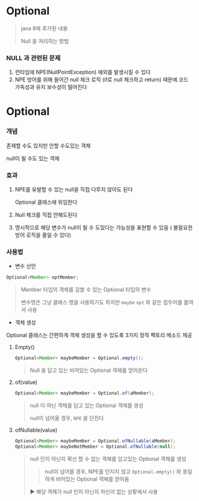 # Optional

> java 8에 추가된 내용
>
> Null 을 처리하는 방법



### NULL 과 관련된 문제

1. 런타임에 NPE(NullPointException) 예외를 발생시킬 수 있다
2. NPE 방어를 위해 들어간 null 체크 로직 (if로 null 체크하고 return) 때문에 코드 가독성과 유지 보수성이 떨어진다



# Optional

### 개념

존재할 수도 있지만 안할 수도있는 객체

null이 될 수도 있는 객체



### 효과

1. NPE를 유발할 수 있는 null을 직접 다루지 않아도 된다

   Optional 클래스에 위임한다

2. Null 체크를 직접 안해도된다

3. 명시적으로 해당 변수가 null이 될 수 도있다는 가능성을 표현할 수 있음 ( 불필요한 방어 로직을 줄일 수 있다)



### 사용법

- 변수 선언

~~~java
Optional<Member> optMember;
~~~

> Member 타입의 객체를 감쌀 수 있는 Optional 타입의 변수
>
> 변수명은 그냥 클래스 명을 사용하기도 하지만 `maybe` `opt` 와 같은 접두어를 붙여서 사용

- 객체 생성

Optional 클래스는 간편하게 객체 생성을 할 수 있도록 3가지 정적 팩토리 메소드 제공

1. Empty()

   ~~~java
   Optional<Member> maybeMember = Optional.empty();
   ~~~

   > Null 을 담고 있는 비어있는 Optional 객체를 얻어온다

2. of(value)

   ~~~java
   Optional<Member> maybeMember = Optional.of(aMember);
   ~~~

   > null 이 아닌 객체를 담고 있는 Optional 객체를 생성
   >
   > null이 넘어올 경우, `NPE` 을 던진다

3. ofNullable(value)

   ~~~java
   Optional<Member> maybeMember = Optional.ofNullable(aMember);
   Optional<Member> maybeNotMember = Optional.ofNullable(null);
   ~~~

   > null 인지 아닌지 확신 할 수 없는 객체를 담고있는 Optional 객체를 생성
   >
   > > null이 넘어올 경우, NPE를 던지지 않고 `Optional.empty()` 와 동일하게 비어있는 Optional 객체를 얻어옴
   >
   > ▶︎ 해당 객체가 null 인지 아닌지 자신이 없는 상황에서 사용



